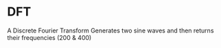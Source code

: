 # DFT
A Discrete Fourier Transform
Generates two sine waves and then returns their frequencies (200 & 400)
